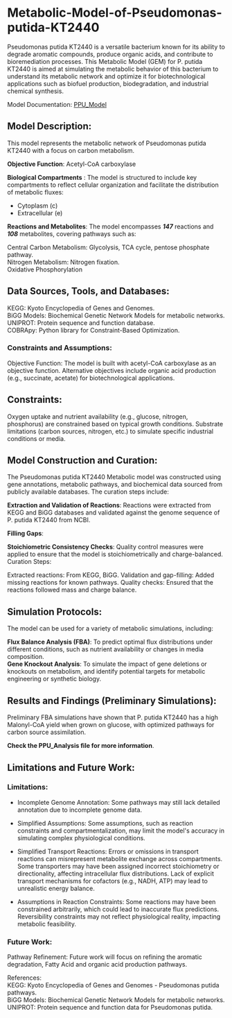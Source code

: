 # Metabolic-Model-of-Pseudomonas-putida-KT2440
Pseudomonas putida KT2440 is a versatile bacterium known for its ability to degrade aromatic compounds, produce organic acids, and contribute to bioremediation processes. This Metabolic Model (GEM) for P. putida KT2440 is aimed at simulating the metabolic behavior of this bacterium to understand its metabolic network and optimize it for biotechnological applications such as biofuel production, biodegradation, and industrial chemical synthesis.

Model Documentation: [PPU_Model](https://1drv.ms/x/c/82e11bf00f8ea8cf/EVeHvyZ0z2ZHvUd4_58L0dABH9neKiB0Peu-2xDo1CZh2w?e=dWcDdJ)
## Model Description:
This model represents the metabolic network of Pseudomonas putida KT2440 with a focus on carbon metabolism. 

**Objective Function**: Acetyl-CoA carboxylase

**Biological Compartments** : The model is structured to include key compartments to reflect cellular organization and facilitate the distribution of metabolic fluxes:

* Cytoplasm (c)
* Extracellular (e)
  
**Reactions and Metabolites**:
The model encompasses ***147*** reactions and ***108*** metabolites, covering pathways such as:

Central Carbon Metabolism: Glycolysis, TCA cycle, pentose phosphate pathway.\
Nitrogen Metabolism: Nitrogen fixation.\
Oxidative Phosphorylation 

## Data Sources, Tools, and Databases:
KEGG: Kyoto Encyclopedia of Genes and Genomes.\
BiGG Models: Biochemical Genetic Network Models for metabolic networks.\
UNIPROT: Protein sequence and function database.\
COBRApy: Python library for Constraint-Based Optimization.

### Constraints and Assumptions:
Objective Function: The model is built with acetyl-CoA carboxylase as an objective function. Alternative objectives include organic acid production (e.g., succinate, acetate) for biotechnological applications.

## Constraints:

Oxygen uptake and nutrient availability (e.g., glucose, nitrogen, phosphorus) are constrained based on typical growth conditions.
Substrate limitations (carbon sources, nitrogen, etc.) to simulate specific industrial conditions or media.

## Model Construction and Curation:
The Pseudomonas putida KT2440 Metabolic model was constructed using gene annotations, metabolic pathways, and biochemical data sourced from publicly available databases. The curation steps include:

**Extraction and Validation of Reactions**: Reactions were extracted from KEGG and BiGG databases and validated against the genome sequence of P. putida KT2440 from NCBI.

**Filling Gaps**: 

**Stoichiometric Consistency Checks**: Quality control measures were applied to ensure that the model is stoichiometrically and charge-balanced.\
Curation Steps: 

Extracted reactions: From KEGG, BiGG. 
Validation and gap-filling: Added missing reactions for known pathways. 
Quality checks: Ensured that the reactions followed mass and charge balance.

## Simulation Protocols:
The model can be used for a variety of metabolic simulations, including:

**Flux Balance Analysis (FBA)**: To predict optimal flux distributions under different conditions, such as nutrient availability or changes in media composition.<br/>
**Gene Knockout Analysis**: To simulate the impact of gene deletions or knockouts on metabolism, and identify potential targets for metabolic engineering or synthetic biology.

## Results and Findings (Preliminary Simulations):
Preliminary FBA simulations have shown that P. putida KT2440 has a high Malonyl-CoA yield when grown on glucose, with optimized pathways for carbon source assimilation.<br/>

**Check the PPU_Analysis file for more information**.

## Limitations and Future Work:
### Limitations:
* Incomplete Genome Annotation: Some pathways may still lack detailed annotation due to incomplete genome data.
  
* Simplified Assumptions: Some assumptions, such as reaction constraints and compartmentalization, may limit the model's accuracy in simulating complex physiological conditions.

* Simplified Transport Reactions: Errors or omissions in transport reactions can misrepresent metabolite exchange across compartments. Some transporters may have been assigned incorrect stoichiometry or directionality, affecting intracellular flux distributions. Lack of explicit transport mechanisms for cofactors (e.g., NADH, ATP) may lead to unrealistic energy balance.

* Assumptions in Reaction Constraints: Some reactions may have been constrained arbitrarily, which could lead to inaccurate flux predictions. Reversibility constraints may not reflect physiological reality, impacting metabolic feasibility.

### Future Work:
Pathway Refinement: Future work will focus on refining the aromatic degradation, Fatty Acid and organic acid production pathways.

References:\
KEGG: Kyoto Encyclopedia of Genes and Genomes - Pseudomonas putida pathways.<br/> 
BiGG Models: Biochemical Genetic Network Models for metabolic networks.<br/>
UNIPROT: Protein sequence and function data for Pseudomonas putida.<br/>
